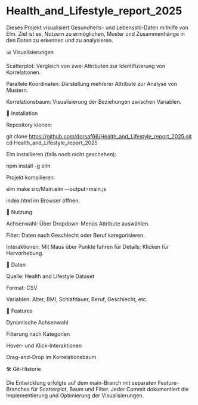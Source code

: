 # Health_and_Lifestyle_report_2025

Dieses Projekt visualisiert Gesundheits- und Lebensstil-Daten mithilfe von Elm. Ziel ist es, Nutzern zu ermöglichen, Muster und Zusammenhänge in den Daten zu erkennen und zu analysieren.

📊 Visualisierungen

Scatterplot: Vergleich von zwei Attributen zur Identifizierung von Korrelationen.

Parallele Koordinaten: Darstellung mehrerer Attribute zur Analyse von Mustern.

Korrelationsbaum: Visualisierung der Beziehungen zwischen Variablen.

🚀 Installation

Repository klonen:

git clone https://github.com/dorsaf66/Health_and_Lifestyle_report_2025.git
cd Health_and_Lifestyle_report_2025


Elm installieren (falls noch nicht geschehen):

npm install -g elm


Projekt kompilieren:

elm make src/Main.elm --output=main.js


index.html im Browser öffnen.

🔧 Nutzung

Achsenwahl: Über Dropdown-Menüs Attribute auswählen.

Filter: Daten nach Geschlecht oder Beruf kategorisieren.

Interaktionen: Mit Maus über Punkte fahren für Details; Klicken für Hervorhebung.

🧪 Daten

Quelle: Health and Lifestyle Dataset

Format: CSV

Variablen: Alter, BMI, Schlafdauer, Beruf, Geschlecht, etc.

🧠 Features

Dynamische Achsenwahl

Filterung nach Kategorien

Hover- und Klick-Interaktionen

Drag-and-Drop im Korrelationsbaum

🛠️ Git-Historie

Die Entwicklung erfolgte auf dem main-Branch mit separaten Feature-Branches für Scatterplot, Baum und Filter. Jeder Commit dokumentiert die Implementierung und Optimierung der Visualisierungen.
